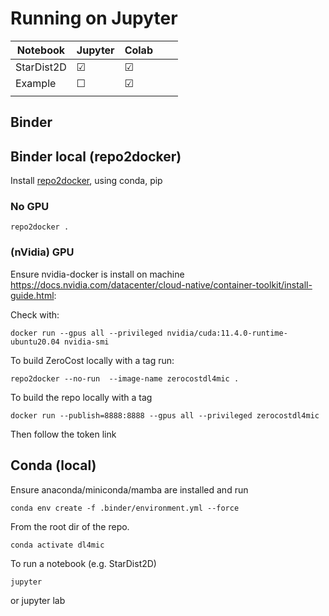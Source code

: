 # Running on Jupyter

| Notebook   | Jupyter | Colab |   |   |
|------------|---------|-------|---|---|
| StarDist2D | &#9745; | &#9745; |   |   |
| Example    | &#9744; | &#9745; |   |   |
|            |         |       |   |   |


## Binder

## Binder local (repo2docker)

Install [repo2docker](https://github.com/jupyterhub/repo2docker), using conda, pip 

### No GPU

    repo2docker .

### (nVidia) GPU

Ensure nvidia-docker is install on machine https://docs.nvidia.com/datacenter/cloud-native/container-toolkit/install-guide.html:

Check with:

    docker run --gpus all --privileged nvidia/cuda:11.4.0-runtime-ubuntu20.04 nvidia-smi

To build ZeroCost locally with a tag run:

    repo2docker --no-run  --image-name zerocostdl4mic .

To build the repo locally with a tag
    
    docker run --publish=8888:8888 --gpus all --privileged zerocostdl4mic

Then follow the token link

## Conda (local)

Ensure anaconda/miniconda/mamba are installed and run

    conda env create -f .binder/environment.yml --force

From the root dir of the repo.

    conda activate dl4mic

To run a notebook (e.g. StarDist2D)

    jupyter

or 
    jupyter lab



<!-- A basic binderised repository with GPU support -->
